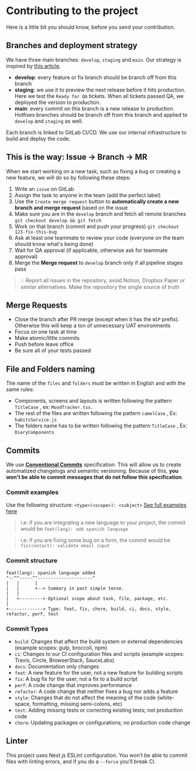 # Contributing to the project

Here is a little bit you should know, before you send your contribution.

## Branches and deployment strategy

We have three main branches: `develop`, `staging` and `main`. Our strategy is inspired by [this article](https://nvie.com/posts/a-successful-git-branching-model/).

- **develop**: every feature or fix branch should be branch off from this branch
- **staging**: we use it to preview the next release before it hits production. Here we test the `Ready for QA` tickets. When all tickets passed QA, we deployed the version to production.
- **main**: every commit on this branch is a new release to production. Hotfixes branches should be branch off from this branch and applied to `develop` and `staging` as well.

Each branch is linked to GitLab CI/CD. We use our internal infrastructure to build and deploy the code.

## This is the way: Issue → Branch → MR

When we start working on a new task, such as fixing a bug or creating a new feature, we will do so by following these steps:

1. Write an `issue` on GitLab
2. Assign the task to anyone in the team (add the perfect label)
3. Use the `Create merge request` button to **automatically create a new branch and merge request** based on the issue
4. Make sure you are in the `develop` branch and fetch all remote branches `git checkout develop && git fetch`
5. Work on that branch (commit and push your progress) `git checkout 123-fix-this-bug`
6. Ask at least one teammate to review your code (everyone on the team should know what's being done)
7. Wait for QA approval (if applicable, otherwise ask for teammate approval)
8. Merge the **Merge request** to `develop` branch only if all pipeline stages pass

> 💡 Report all issues in the repository, avoid Notion, Dropbox Paper or similar alternatives. Make the repository the single source of truth

## Merge Requests

- Close the branch after PR merge (except when it has the `WIP` prefix). Otherwise this will keep a ton of unnecessary UAT environments
- Focus on one task at time
- Make atomic/little commits
- Push before leave office
- Be sure all of your tests passed

## File and Folders naming

The name of the `files` and `folders` must be written in English and with the same rules:

- Components, screens and layouts is written following the pattern
  `TitleCase` , ex: `MoodTracker.tsx.`
- The rest of the files are written following the pattern
  `camelCase` , Ex: `habitsService.js`
- The folders name has to be written following the pattern
  `TitleCase` , Ex: `DiaryComponents`

## Commits

We use [**Conventional Commits**](https://www.conventionalcommits.org/en/v1.0.0/) specification. This will allow us to create automatized changelogs and semantic versioning. Because of this, **you won't be able to commit messages that do not follow this specification**.

### Commit examples

Use the following structure: `<type>(<scope>): <subject>` [See full examples here](https://www.conventionalcommits.org/en/v1.0.0/#examples)

> i.e: if you are integrating a new language to your project, the commit would be `feat(lang): add spanish language`

> i.e: if you are fixing some bug on a form, the commit would be `fix(contact): validate email input`

### Commit structure

```text
feat(lang): spanish language added
^--^^-----^^---------------------^
|   |      |
|   |      +--> Summary in past simple tense.
|   |
|   +---------> Optional scope about task, file, package, etc.
|
+-------------> Type: feat, fix, chore, build, ci, docs, style, refactor, perf, test
```

### Commit Types

- `build`: Changes that affect the build system or external dependencies (example scopes: gulp, broccoli, npm)
- `ci`: Changes to our CI configuration files and scripts (example scopes: Travis, Circle, BrowserStack, SauceLabs)
- `docs`: Documentation only changes
- `feat`: A new feature for the user, not a new feature for building scripts
- `fix`: A bug fix for the user, not a fix to a build script
- `perf`: A code change that improves performance
- `refactor`: A code change that neither fixes a bug nor adds a feature
- `style`: Changes that do not affect the meaning of the code (white-space, formatting, missing semi-colons, etc)
- `test`: Adding missing tests or correcting existing tests; not production code
- `chore`: Updating packages or configurations; no production code change

## Linter

This project uses Next.js ESLint configuration. You won’t be able to commit files with linting errors, and if you do a `--force` you’ll break CI.
